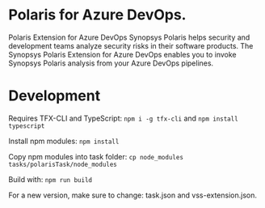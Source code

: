 # Polaris for Azure DevOps.

Polaris Extension for Azure DevOps Synopsys Polaris helps security and development teams analyze security risks in their software products. The Synopsys Polaris Extension for Azure DevOps enables you to invoke Synopsys Polaris analysis from your Azure DevOps pipelines.

# Development

Requires TFX-CLI and TypeScript: `npm i -g tfx-cli` and `npm install typescript`

Install npm modules: `npm install`

Copy npm modules into task folder: `cp node_modules tasks/polarisTask/node_modules`

Build with: `npm run build`

For a new version, make sure to change: task.json and vss-extension.json.
